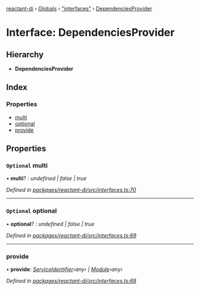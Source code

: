 [reactant-di](../README.md) › [Globals](../globals.md) › ["interfaces"](../modules/_interfaces_.md) › [DependenciesProvider](_interfaces_.dependenciesprovider.md)

# Interface: DependenciesProvider

## Hierarchy

* **DependenciesProvider**

## Index

### Properties

* [multi](_interfaces_.dependenciesprovider.md#optional-multi)
* [optional](_interfaces_.dependenciesprovider.md#optional-optional)
* [provide](_interfaces_.dependenciesprovider.md#provide)

## Properties

### `Optional` multi

• **multi**? : *undefined | false | true*

*Defined in [packages/reactant-di/src/interfaces.ts:70](https://github.com/unadlib/reactant/blob/65137cd/packages/reactant-di/src/interfaces.ts#L70)*

___

### `Optional` optional

• **optional**? : *undefined | false | true*

*Defined in [packages/reactant-di/src/interfaces.ts:69](https://github.com/unadlib/reactant/blob/65137cd/packages/reactant-di/src/interfaces.ts#L69)*

___

###  provide

• **provide**: *[ServiceIdentifier](../modules/_interfaces_.md#serviceidentifier)‹any› | [Module](_interfaces_.module.md)‹any›*

*Defined in [packages/reactant-di/src/interfaces.ts:68](https://github.com/unadlib/reactant/blob/65137cd/packages/reactant-di/src/interfaces.ts#L68)*
